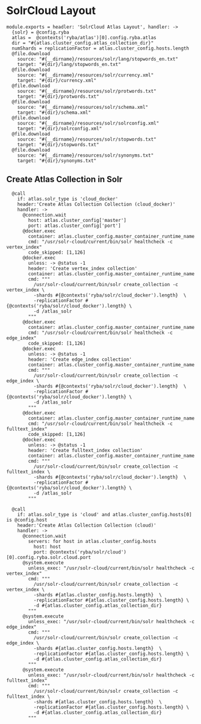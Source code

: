 
# SolrCloud Layout

    module.exports = headler: 'SolrCloud Atlas Layout', handler: ->
      {solr} = @config.ryba
      atlas =  @contexts('ryba/atlas')[0].config.ryba.atlas
      dir = "#{atlas.cluster_config.atlas_collection_dir}"
      numShards = replicationFactor = atlas.cluster_config.hosts.length
      @file.download
        source: "#{__dirname}/resources/solr/lang/stopwords_en.txt"
        target: "#{dir}/lang/stopwords_en.txt"
      @file.download
        source: "#{__dirname}/resources/solr/currency.xml"
        target: "#{dir}/currency.xml"
      @file.download
        source: "#{__dirname}/resources/solr/protwords.txt"
        target: "#{dir}/protwords.txt"
      @file.download
        source: "#{__dirname}/resources/solr/schema.xml"
        target: "#{dir}/schema.xml"
      @file.download
        source: "#{__dirname}/resources/solr/solrconfig.xml"
        target: "#{dir}/solrconfig.xml"
      @file.download
        source: "#{__dirname}/resources/solr/stopwords.txt"
        target: "#{dir}/stopwords.txt"
      @file.download
        source: "#{__dirname}/resources/solr/synonyms.txt"
        target: "#{dir}/synonyms.txt"

## Create Atlas Collection in Solr

      @call
        if: atlas.solr_type is 'cloud_docker'
        header:'Create Atlas Collection Collection (cloud_docker)'
        handler: ->
          @connection.wait
            host: atlas.cluster_config['master']
            port: atlas.cluster_config['port']
          @docker.exec
            container: atlas.cluster_config.master_container_runtime_name
            cmd: "/usr/solr-cloud/current/bin/solr healthcheck -c vertex_index"
            code_skipped: [1,126]
          @docker.exec
            unless: -> @status -1
            header: 'Create vertex_index collection'
            container: atlas.cluster_config.master_container_runtime_name
            cmd: """
              /usr/solr-cloud/current/bin/solr create_collection -c vertex_index \
              -shards #{@contexts('ryba/solr/cloud_docker').length}  \
              -replicationFactor #{@contexts('ryba/solr/cloud_docker').length} \
              -d /atlas_solr
            """
          @docker.exec
            container: atlas.cluster_config.master_container_runtime_name
            cmd: "/usr/solr-cloud/current/bin/solr healthcheck -c edge_index"
            code_skipped: [1,126]
          @docker.exec
            unless: -> @status -1
            header: 'Create edge_index collection'
            container: atlas.cluster_config.master_container_runtime_name
            cmd: """
              /usr/solr-cloud/current/bin/solr create_collection -c edge_index \
              -shards #{@contexts('ryba/solr/cloud_docker').length}  \
              -replicationFactor #{@contexts('ryba/solr/cloud_docker').length} \
              -d /atlas_solr
            """
          @docker.exec
            container: atlas.cluster_config.master_container_runtime_name
            cmd: "/usr/solr-cloud/current/bin/solr healthcheck -c fulltext_index"
            code_skipped: [1,126]
          @docker.exec
            unless: -> @status -1
            header: 'Create fulltext_index collection'
            container: atlas.cluster_config.master_container_runtime_name
            cmd: """
              /usr/solr-cloud/current/bin/solr create_collection -c fulltext_index \
              -shards #{@contexts('ryba/solr/cloud_docker').length}  \
              -replicationFactor #{@contexts('ryba/solr/cloud_docker').length} \
              -d /atlas_solr
            """

      @call
        if: atlas.solr_type is 'cloud' and atlas.cluster_config.hosts[0] is @config.host
        header:'Create Atlas Collection Collection (cloud)'
        handler: ->
          @connection.wait
            servers: for host in atlas.cluster_config.hosts
              host: host
              port: @contexts('ryba/solr/cloud')[0].config.ryba.solr.cloud.port
          @system.execute
            unless_exec: "/usr/solr-cloud/current/bin/solr healthcheck -c vertex_index"
            cmd: """
              /usr/solr-cloud/current/bin/solr create_collection -c vertex_index \
              -shards #{atlas.cluster_config.hosts.length}  \
              -replicationFactor #{atlas.cluster_config.hosts.length} \
              -d #{atlas.cluster_config.atlas_collection_dir}
            """
          @system.execute
            unless_exec: "/usr/solr-cloud/current/bin/solr healthcheck -c edge_index"
            cmd: """
              /usr/solr-cloud/current/bin/solr create_collection -c edge_index \
              -shards #{atlas.cluster_config.hosts.length}  \
              -replicationFactor #{atlas.cluster_config.hosts.length} \
              -d #{atlas.cluster_config.atlas_collection_dir}
            """
          @system.execute
            unless_exec: "/usr/solr-cloud/current/bin/solr healthcheck -c fulltext_index"
            cmd: """
              /usr/solr-cloud/current/bin/solr create_collection -c fulltext_index \
              -shards #{atlas.cluster_config.hosts.length}  \
              -replicationFactor #{atlas.cluster_config.hosts.length} \
              -d #{atlas.cluster_config.atlas_collection_dir}
            """
